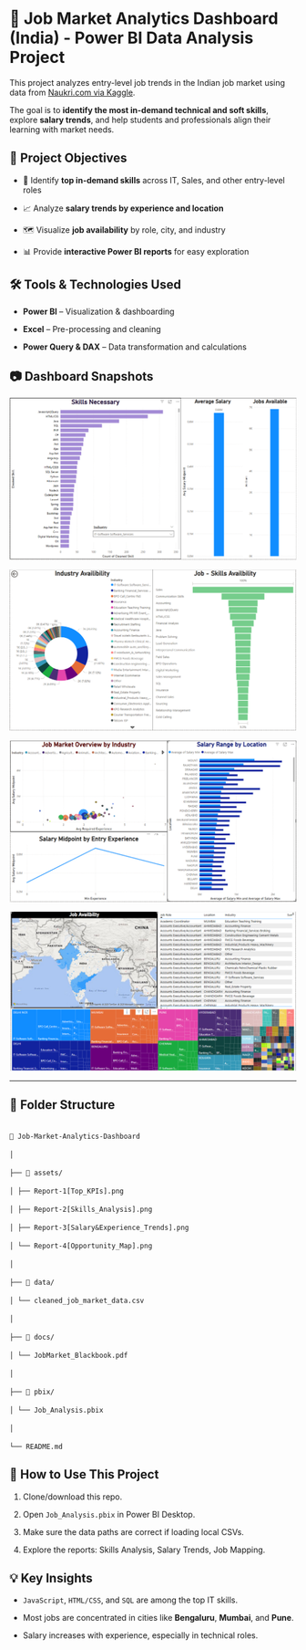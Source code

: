 # 💼 Job Market Analytics Dashboard (India) - Power BI Data Analysis Project

 
This project analyzes entry-level job trends in the Indian job market using data from [Naukri.com via Kaggle](https://www.kaggle.com/datasets/promptcloud/jobs-on-naukricom).
  
The goal is to **identify the most in-demand technical and soft skills**, explore **salary trends**, and help students and professionals align their learning with market needs.

  


## 🎯 Project Objectives

* 📌 Identify **top in-demand skills** across IT, Sales, and other entry-level roles

* 📈 Analyze **salary trends by experience and location**

* 🗺️ Visualize **job availability** by role, city, and industry

* 📊 Provide **interactive Power BI reports** for easy exploration

  
  
  

## 🛠️ Tools & Technologies Used

  

*  **Power BI** – Visualization & dashboarding

*  **Excel** – Pre-processing and cleaning

*  **Power Query & DAX** – Data transformation and calculations

  
  

## 📷 Dashboard Snapshots

![Overall KPIs](assets\Report-1[Top_KPIs].png)

![Skills Analysis](assets\Report-2[Skills_Analysis].png)

![Salary & Experience Trends](assets\Report-3[Salary&Experience_Trends].png)

![Job Opportunities Map](assets/Report-4[Opportunity_Map].png)

  
  

---

  

## 📁 Folder Structure

  

```

📂 Job-Market-Analytics-Dashboard

│

├── 📁 assets/ 

│ ├── Report-1[Top_KPIs].png

│ ├── Report-2[Skills_Analysis].png

│ ├── Report-3[Salary&Experience_Trends].png

│ └── Report-4[Opportunity_Map].png

│

├── 📁 data/ 

│ └── cleaned_job_market_data.csv

│

├── 📁 docs/ 

│ └── JobMarket_Blackbook.pdf

│

├── 📁 pbix/ 

│ └── Job_Analysis.pbix

│

└── README.md

```

  
  

## 📌 How to Use This Project

  

1. Clone/download this repo.

2. Open `Job_Analysis.pbix` in Power BI Desktop.

3. Make sure the data paths are correct if loading local CSVs.

4. Explore the reports: Skills Analysis, Salary Trends, Job Mapping.

  
  
  

## 💡 Key Insights

  

*  `JavaScript`, `HTML/CSS`, and `SQL` are among the top IT skills.

* Most jobs are concentrated in cities like **Bengaluru**, **Mumbai**, and **Pune**.

* Salary increases with experience, especially in technical roles.